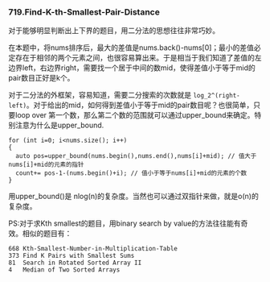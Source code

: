 ### 719.Find-K-th-Smallest-Pair-Distance

对于能够明显判断出上下界的题目，用二分法的思想往往非常巧妙。

在本题中，将nums排序后，最大的差值是nums.back()-nums[0]；最小的差值必定存在于相邻的两个元素之间，也很容易算出来。于是相当于我们知道了差值的左边界left，右边界right，需要找一个居于中间的数mid，使得差值小于等于mid的pair数目正好是k个。

对于二分法的外框架，容易知道，需要二分搜索的次数就是 ```log_2^(right-left)```。对于给出的mid，如何得到差值小于等于mid的pair数目呢？也很简单，只要loop over 第一个数，那么第二个数的范围就可以通过upper_bound来确定。特别注意为什么是upper_bound.
```
for (int i=0; i<nums.size(); i++)
{
  auto pos=upper_bound(nums.begin(),nums.end(),nums[i]+mid); // 值大于nums[i]+mid的元素的指针
  count+= pos-1-(nums.begin()+i); // 值小于等于nums[i]+mid的元素的个数
}
```
用upper_bound()是 nlog(n)的复杂度。当然也可以通过双指针来做，就是o(n)的复杂度。

PS:对于求Kth smallest的题目，用binary search by value的方法往往能有奇效。相似的题目有：
```
668	Kth-Smallest-Number-in-Multiplication-Table
373	Find K Pairs with Smallest Sums
81	Search in Rotated Sorted Array II
4	Median of Two Sorted Arrays
```

